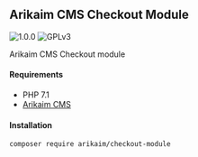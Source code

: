 ## Arikaim CMS Checkout Module
![1.0.0](https://img.shields.io/github/release/arikaim/checkout-module.svg)
![GPLv3](https://img.shields.io/badge/License-GPLv3-blue.svg)



Arikaim CMS Checkout module



#### Requirements 
  * PHP 7.1
  * [Arikaim CMS](https://github.com/arikaim/arikaim)



#### Installation

```sh
composer require arikaim/checkout-module
```